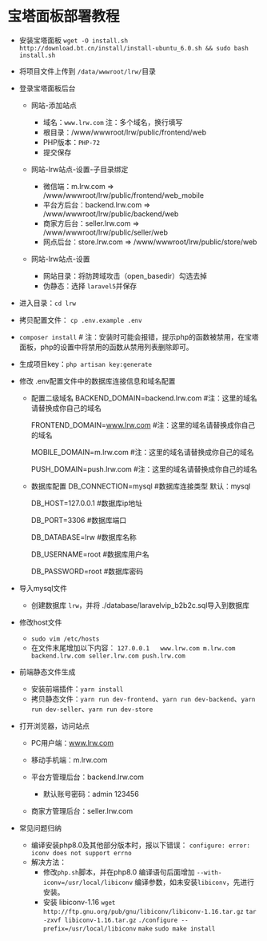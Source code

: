 # 宝塔面板部署教程

* 安装宝塔面板 `wget -O install.sh http://download.bt.cn/install/install-ubuntu_6.0.sh && sudo bash install.sh`

* 将项目文件上传到 `/data/wwwroot/lrw/`目录

* 登录宝塔面板后台

  * 网站-添加站点
    * 域名：`www.lrw.com` 注：多个域名，换行填写
    * 根目录：/www/wwwroot/lrw/public/frontend/web
    * PHP版本：`PHP-72`
    * 提交保存
    
  * 网站-lrw站点-设置-子目录绑定
    * 微信端：m.lrw.com => /www/wwwroot/lrw/public/frontend/web_mobile
    * 平台方后台：backend.lrw.com => /www/wwwroot/lrw/public/backend/web
    * 商家方后台：seller.lrw.com => /www/wwwroot/lrw/public/seller/web
    * 网点后台：store.lrw.com => /www/wwwroot/lrw/public/store/web
    
  * 网站-lrw站点-设置
    * 网站目录：将防跨域攻击（open_basedir）勾选去掉
    * 伪静态：选择 `laravel5`并保存

* 进入目录：`cd lrw`

* 拷贝配置文件： `cp .env.example .env`

* `composer install` # 注：安装时可能会报错，提示php的函数被禁用，在宝塔面板，php的设置中将禁用的函数从禁用列表删除即可。

* 生成项目key：`php artisan key:generate`

* 修改 .env配置文件中的数据库连接信息和域名配置

  - 配置二级域名
    BACKEND_DOMAIN=backend.lrw.com #注：这里的域名请替换成你自己的域名

    FRONTEND_DOMAIN=www.lrw.com  #注：这里的域名请替换成你自己的域名

    MOBILE_DOMAIN=m.lrw.com #注：这里的域名请替换成你自己的域名

    PUSH_DOMAIN=push.lrw.com #注：这里的域名请替换成你自己的域名

  - 数据库配置
    DB_CONNECTION=mysql #数据库连接类型 默认：mysql

    DB_HOST=127.0.0.1 #数据库ip地址

    DB_PORT=3306 #数据库端口

    DB_DATABASE=lrw #数据库名称

    DB_USERNAME=root #数据库用户名

    DB_PASSWORD=root #数据库密码

* 导入mysql文件

  - 创建数据库 `lrw`，并将 ./database/laravelvip_b2b2c.sql导入到数据库

* 修改host文件

  * `sudo vim /etc/hosts`
  * 在文件末尾增加以下内容： `127.0.0.1   www.lrw.com m.lrw.com backend.lrw.com seller.lrw.com push.lrw.com`

* 前端静态文件生成
  * 安装前端插件：`yarn install`
  * 拷贝静态文件：`yarn run dev-frontend`、`yarn run dev-backend`、`yarn run dev-seller`、`yarn run dev-store`

* 打开浏览器，访问站点

  * PC用户端：www.lrw.com
  * 移动手机端：m.lrw.com
  * 平台方管理后台：backend.lrw.com  
    * 默认账号密码：admin 123456

  * 商家方管理后台：seller.lrw.com

* 常见问题归纳

  * 编译安装php8.0及其他部分版本时，报以下错误：
  `configure: error: iconv does not support errno`
  * 解决方法：
    * 修改`php.sh`脚本，并在php8.0 编译语句后面增加 `--with-iconv=/usr/local/libiconv` 编译参数，如未安装`libiconv`，先进行安装。
    * 安装 libiconv-1.16
      `wget http://ftp.gnu.org/pub/gnu/libiconv/libiconv-1.16.tar.gz`
      `tar -zxvf libiconv-1.16.tar.gz`
      `./configure --prefix=/usr/local/libiconv`
      `make`
      `sudo make install`
